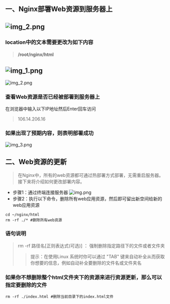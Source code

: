 ## 一、Nginx部署Web资源到服务器上
![img_2.png](../../../../../../MyDocs/img/img_14.png)
-------------------------
### location中的文本需要更改为如下内容
> #### /root/nginx/html
![img_1.png](../../../../../../MyDocs/img/img_17.png)
-------------------------
![img_2.png](../../../../../../MyDocs/img/img_16.png)
### 查看Web资源是否已经被部署到服务器上
在浏览器中输入以下IP地址然后Enter回车访问
> 106.14.206.16
### 如果出现了预期内容，则表明部署成功
![img_3.png](../../../../../../MyDocs/img/img_15.png)

## 二、Web资源的更新
> 在Nginx中，所有的web资源都可通过热部署方式部署，无需重启服务器。
> 接下来将介绍如何更改部署内容。
- 步骤1：通过终端连接服务器
![img.png](../../../../../../MyDocs/img/img_19.png)
- 步骤2：执行以下命令，删除所有web应用资源，然后即可留出新空间给新的web应用资源
```shell
cd ~/nginx/html
rm -rf ./* #删除所有web资源
```
### 语句说明
> rm -rf 路径名[正则表达式(可选)] ： 强制删除指定路径下的文件或者文件夹
>> 提示：在使用Linux 系统时你可以通过 "TAB" 键来自动补全从而获取你想要的信息，例如自动补全要删除的文件名或文件夹名
### 如果你不想删除整个html文件夹下的资源来进行资源更新，那么可以指定要删除的文件
```shell
rm -rf ./index.html #删除当前目录下的index.html文件
```
